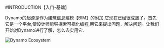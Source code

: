 #INTRODUCTION【入门-基础】

Dynamo的起源是作为建筑信息建模【BIM】的附加,它现在已经很成熟了。首先它是一个平台,使设计师能够探索可视化编程,用它来提出问题，解决问题。让我们开始对Dynamo进行了解，怎么去实用它.


![Dynamo Ecosystem](images/1/1-cover.png)

